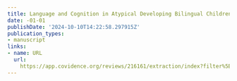 ```yaml
---
title: Language and Cognition in Atypical Developing Bilingual Children
date: -01-01
publishDate: '2024-10-10T14:22:58.297915Z'
publication_types:
- manuscript
links:
- name: URL
  url: 
    https://app.covidence.org/reviews/216161/extraction/index?filter%5Bstatus%5D=IN_PROGRESS
---
```

